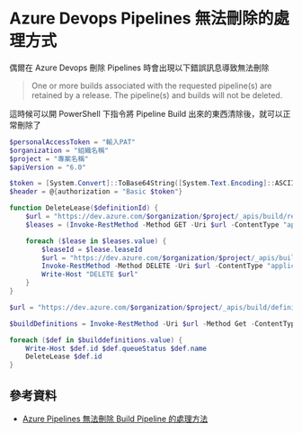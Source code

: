 # Azure Devops Pipelines 無法刪除的處理方式

偶爾在 Azure Devops 刪除 Pipelines 時會出現以下錯誤訊息導致無法刪除

> One or more builds associated with the requested pipeline(s) are retained by a release. The pipeline(s) and builds will not be deleted.

這時候可以開 PowerShell 下指令將 Pipeline Build 出來的東西清除後，就可以正常刪除了

```powershell
$personalAccessToken = "輸入PAT"
$organization = "組織名稱"
$project = "專案名稱"
$apiVersion = "6.0"

$token = [System.Convert]::ToBase64String([System.Text.Encoding]::ASCII.GetBytes(":$($personalAccessToken)"))
$header = @{authorization = "Basic $token"}

function DeleteLease($definitionId) {
    $url = "https://dev.azure.com/$organization/$project/_apis/build/retention/leases?api-version=$($apiVersion)&definitionId=$definitionId"
    $leases = (Invoke-RestMethod -Method GET -Uri $url -ContentType "application/json" -Headers $header )

    foreach ($lease in $leases.value) {
        $leaseId = $lease.leaseId
        $url = "https://dev.azure.com/$organization/$project/_apis/build/retention/leases?ids=$($leaseId)&api-version=$($apiVersion)"
        Invoke-RestMethod -Method DELETE -Uri $url -ContentType "application/json" -Headers $header
        Write-Host "DELETE $url"
    }
}

$url = "https://dev.azure.com/$organization/$project/_apis/build/definitions?api-version=$apiVersion"

$buildDefinitions = Invoke-RestMethod -Uri $url -Method Get -ContentType "application/json" -Headers $header

foreach ($def in $builddefinitions.value) {
    Write-Host $def.id $def.queueStatus $def.name
    DeleteLease $def.id
}
```

## 參考資料

- [Azure Pipelines 無法刪除 Build Pipeline 的處理方法](https://blog.miniasp.com/post/2022/06/06/Azure-Pipelines-unable-delete-that-retained-by-release)
